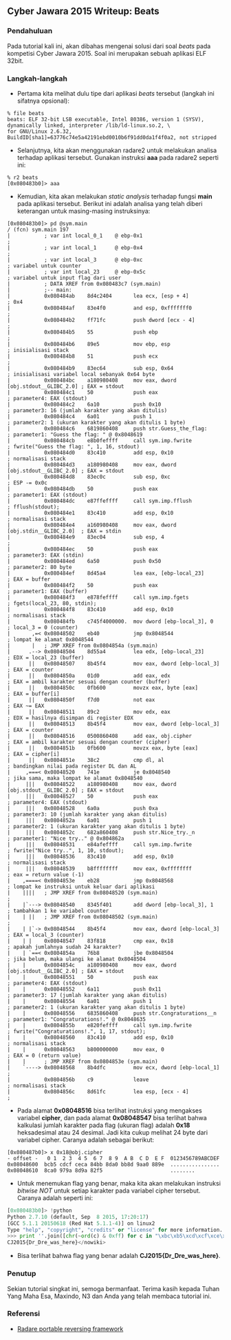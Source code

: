 ## Cyber Jawara 2015 Writeup: Beats


### Pendahuluan

Pada tutorial kali ini, akan dibahas mengenai solusi dari soal _beats_ pada kompetisi Cyber Jawara 2015. Soal ini merupakan sebuah aplikasi ELF 32bit.


### Langkah-langkah

* Pertama kita melihat dulu tipe dari aplikasi _beats_ tersebut (langkah ini sifatnya opsional):

```
% file beats
beats: ELF 32-bit LSB executable, Intel 80386, version 1 (SYSV), dynamically linked, interpreter /lib/ld-linux.so.2, \
for GNU/Linux 2.6.32, BuildID[sha1]=63776c74e5a42191ebd0010b6f91dd0da1f4f0a2, not stripped
```

* Selanjutnya, kita akan menggunakan radare2 untuk melakukan analisa terhadap aplikasi tersebut. Gunakan instruksi __aaa__ pada radare2 seperti ini:

```
% r2 beats
[0x080483b0]> aaa
```

* Kemudian, kita akan melakukan _static analysis_ terhadap fungsi __main__ pada aplikasi tersebut. Berikut ini adalah analisa yang telah diberi keterangan untuk masing-masing instruksinya:

```
[0x080483b0]> pd @sym.main
/ (fcn) sym.main 197
|           ; var int local_0_1    @ ebp-0x1                                    ;
|           ; var int local_1      @ ebp-0x4                                    ;
|           ; var int local_3      @ ebp-0xc                                    ; variabel untuk counter
|           ; var int local_23     @ ebp-0x5c                                   ; variabel untuk input flag dari user
|           ; DATA XREF from 0x080483c7 (sym.main)
|           ;-- main:
|           0x080484ab    8d4c2404       lea ecx, [esp + 4]                     ; 0x4
|           0x080484af    83e4f0         and esp, 0xfffffff0                    ;
|           0x080484b2    ff71fc         push dword [ecx - 4]                   ;
|           0x080484b5    55             push ebp                               ;
|           0x080484b6    89e5           mov ebp, esp                           ; inisialisasi stack
|           0x080484b8    51             push ecx                               ;
|           0x080484b9    83ec64         sub esp, 0x64                          ; inisialisasi variabel local sebanyak 0x64 byte
|           0x080484bc    a180980408     mov eax, dword [obj.stdout__GLIBC_2.0] ; EAX = stdout
|           0x080484c1    50             push eax                               ; parameter4: EAX (stdout)
|           0x080484c2    6a10           push 0x10                              ; parameter3: 16 (jumlah karakter yang akan ditulis)
|           0x080484c4    6a01           push 1                                 ; parameter2: 1 (ukuran karakter yang akan ditulis 1 byte)
|           0x080484c6    6819860408     push str.Guess_the_flag:               ; parameter1: "Guess the flag: " @ 0x8048619
|           0x080484cb    e8b0feffff     call sym.imp.fwrite                    ; fwrite("Guess the flag: ", 1, 16, stdout)
|           0x080484d0    83c410         add esp, 0x10                          ; normalisasi stack
|           0x080484d3    a180980408     mov eax, dword [obj.stdout__GLIBC_2.0] ; EAX = stdout
|           0x080484d8    83ec0c         sub esp, 0xc                           ; ESP -= 0x0c
|           0x080484db    50             push eax                               ; parameter1: EAX (stdout)
|           0x080484dc    e87ffeffff     call sym.imp.fflush                    ; fflush(stdout);
|           0x080484e1    83c410         add esp, 0x10                          ; normalisasi stack
|           0x080484e4    a160980408     mov eax, dword [obj.stdin__GLIBC_2.0]  ; EAX = stdin
|           0x080484e9    83ec04         sub esp, 4                             ;
|           0x080484ec    50             push eax                               ; parameter3: EAX (stdin)
|           0x080484ed    6a50           push 0x50                              ; parameter2: 80 byte
|           0x080484ef    8d45a4         lea eax, [ebp-local_23]                ; EAX = buffer
|           0x080484f2    50             push eax                               ; parameter1: EAX (buffer)
|           0x080484f3    e878feffff     call sym.imp.fgets                     ; fgets(local_23, 80, stdin);
|           0x080484f8    83c410         add esp, 0x10                          ; normalisasi stack
|           0x080484fb    c745f4000000.  mov dword [ebp-local_3], 0             ; local_3 = 0 (counter)
|       ,=< 0x08048502    eb40           jmp 0x8048544                          ; lompat ke alamat 0x8048544
|       |   ; JMP XREF from 0x0804854a (sym.main)
|      .--> 0x08048504    8d55a4         lea edx, [ebp-local_23]                ; EDX = local_23 (buffer)
|      ||   0x08048507    8b45f4         mov eax, dword [ebp-local_3]           ; EAX = counter
|      ||   0x0804850a    01d0           add eax, edx                           ; EAX = ambil karakter sesuai dengan counter (buffer)
|      ||   0x0804850c    0fb600         movzx eax, byte [eax]                  ; EAX = buffer[i]
|      ||   0x0804850f    f7d0           not eax                                ; EAX ~= EAX
|      ||   0x08048511    89c2           mov edx, eax                           ; EDX = hasilnya disimpan di register EDX
|      ||   0x08048513    8b45f4         mov eax, dword [ebp-local_3]           ; EAX = counter
|      ||   0x08048516    0500860408     add eax, obj.cipher                    ; EAX = ambil karakter sesuai dengan counter (cipher)
|      ||   0x0804851b    0fb600         movzx eax, byte [eax]                  ; EAX = cipher[i]
|      ||   0x0804851e    38c2           cmp dl, al                             ; bandingkan nilai pada register DL dan AL
|     ,===< 0x08048520    741e           je 0x8048540                           ; jika sama, maka lompat ke alamat 0x8048540
|     |||   0x08048522    a180980408     mov eax, dword [obj.stdout__GLIBC_2.0] ; EAX = stdout
|     |||   0x08048527    50             push eax                               ; parameter4: EAX (stdout)
|     |||   0x08048528    6a0a           push 0xa                               ; parameter3: 10 (jumlah karakter yang akan ditulis)
|     |||   0x0804852a    6a01           push 1                                 ; parameter2: 1 (ukuran karakter yang akan ditulis 1 byte)
|     |||   0x0804852c    682a860408     push str.Nice_try._n                   ; parameter1: "Nice try.." @ 0x804862a
|     |||   0x08048531    e84afeffff     call sym.imp.fwrite                    ; fwrite("Nice try..", 1, 10, stdout);
|     |||   0x08048536    83c410         add esp, 0x10                          ; normalisasi stack
|     |||   0x08048539    b8ffffffff     mov eax, 0xffffffff                    ; eax = return value (-1)
|    ,====< 0x0804853e    eb28           jmp 0x8048568                          ; lompat ke instruksi untuk keluar dari aplikasi
|    ||||   ; JMP XREF from 0x08048520 (sym.main)                               ;
|    |`---> 0x08048540    8345f401       add dword [ebp-local_3], 1             ; tambahkan 1 ke variabel counter
|    | ||   ; JMP XREF from 0x08048502 (sym.main)                               ;
|    | |`-> 0x08048544    8b45f4         mov eax, dword [ebp-local_3]           ; EAX = local_3 (counter)
|    | |    0x08048547    83f818         cmp eax, 0x18                          ; apakah jumlahnya sudah 24 karakter?
|    | `==< 0x0804854a    76b8           jbe 0x8048504                          ; jika belum, maka ulangi ke alamat 0x8048504
|    |      0x0804854c    a180980408     mov eax, dword [obj.stdout__GLIBC_2.0] ; EAX = stdout
|    |      0x08048551    50             push eax                               ; parameter4: EAX (stdout)
|    |      0x08048552    6a11           push 0x11                              ; parameter3: 17 (jumlah karakter yang akan ditulis)
|    |      0x08048554    6a01           push 1                                 ; parameter2: 1 (ukuran karakter yang akan ditulis 1 byte)
|    |      0x08048556    6835860408     push str.Congraturations__n            ; parameter1: "Congraturations!." @ 0x8048635
|    |      0x0804855b    e820feffff     call sym.imp.fwrite                    ; fwrite("Congraturations!.", 1, 17, stdout);
|    |      0x08048560    83c410         add esp, 0x10                          ; normalisasi stack
|    |      0x08048563    b800000000     mov eax, 0                             ; EAX = 0 (return value)
|    |      ; JMP XREF from 0x0804853e (sym.main)
|    `----> 0x08048568    8b4dfc         mov ecx, dword [ebp-local_1]           ;
|           0x0804856b    c9             leave                                  ; normalisasi stack
|           0x0804856c    8d61fc         lea esp, [ecx - 4]                     ;
```

* Pada alamat __0x08048516__ bisa terlihat instruksi yang mengakses variabel __cipher__, dan pada alamat __0x08048547__ bisa terlihat bahwa kalkulasi jumlah karakter pada flag (ukuran flag) adalah __0x18__ heksadesimal atau 24 desimal. Jadi kita cukup melihat 24 byte dari variabel cipher. Caranya adalah sebagai berikut:

```
[0x080487b0]> x 0x18@obj.cipher
- offset -   0 1  2 3  4 5  6 7  8 9  A B  C D  E F  0123456789ABCDEF
0x08048600  bcb5 cdcf ceca 84bb 8da0 bb8d 9aa0 889e  ................
0x08048610  8ca0 979a 8d9a 82f5                      ........
```

* Untuk menemukan flag yang benar, maka kita akan melakukan instruksi _bitwise NOT_ untuk setiap karakter pada variabel cipher tersebut. Caranya adalah seperti ini:

```python
[0x080483b0]> !python
Python 2.7.10 (default, Sep  8 2015, 17:20:17)
[GCC 5.1.1 20150618 (Red Hat 5.1.1-4)] on linux2
Type "help", "copyright", "credits" or "license" for more information.
>>> print ''.join([chr(~ord(c) & 0xff) for c in "\xbc\xb5\xcd\xcf\xce\xca\x84\xbb\x8d\xa0\xbb\x8d\x9a\xa0\x88\x9e\x8c\xa0\x97\x9a\x8d\x9a\x82\xf5"])
CJ2015{Dr_Dre_was_here}</nowiki>
```

* Bisa terlihat bahwa flag yang benar adalah __CJ2015{Dr_Dre_was_here}__.


### Penutup

Sekian tutorial singkat ini, semoga bermanfaat. Terima kasih kepada Tuhan Yang Maha Esa, Maxindo, N3 dan Anda yang telah membaca tutorial ini.


### Referensi

* [Radare portable reversing framework](http://radare.org/r/)
